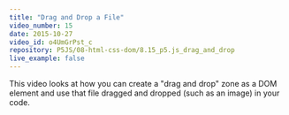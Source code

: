 ```yaml
---
title: "Drag and Drop a File"
video_number: 15
date: 2015-10-27
video_id: o4UmGrPst_c
repository: P5JS/08-html-css-dom/8.15_p5.js_drag_and_drop
live_example: false
---
```


This video looks at how you can create a "drag and drop" zone as a DOM element and use that file dragged and dropped (such as an image) in your code.
